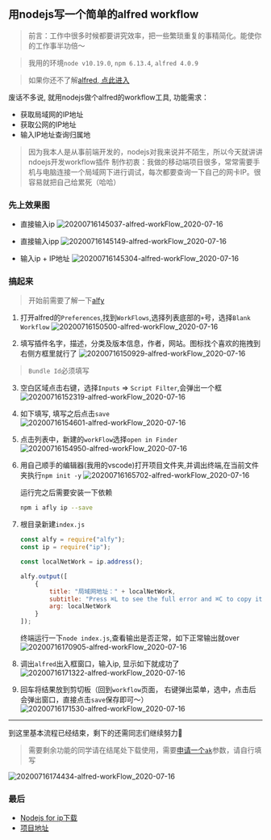 用nodejs写一个简单的alfred workflow
---

> 前言：工作中很多时候都要讲究效率，把一些繁琐重复的事精简化。能使你的工作事半功倍～

> 我用的环境`node v10.19.0`, `npm 6.13.4`, `alfred 4.0.9`

> 如果你还不了解[alfred, 点此进入](https://www.alfredapp.com/) 


废话不多说, 就用nodejs做个alfred的workflow工具, 功能需求：

- 获取局域网的IP地址
- 获取公网的IP地址
- 输入IP地址查询归属地

> 因为我本人是从事前端开发的，nodejs对我来说并不陌生，所以今天就讲讲ndoejs开发workflow插件
> 制作初衷：我做的移动端项目很多，常常需要手机与电脑连接一个局域网下进行调试，每次都要查询一下自己的网卡IP。很容易就把自己给累死（哈哈）

### 先上效果图
- 直接输入ip
![20200716145037-alfred-workFlow_2020-07-16](https://cdn.jsdelivr.net/gh/sparksworld/upload-images/images/20200716145037-alfred-workFlow_2020-07-16.png)
- 直接输入ipp
![20200716145149-alfred-workFlow_2020-07-16](https://cdn.jsdelivr.net/gh/sparksworld/upload-images/images/20200716145149-alfred-workFlow_2020-07-16.png)


- 输入ip + IP地址
![20200716145304-alfred-workFlow_2020-07-16](https://cdn.jsdelivr.net/gh/sparksworld/upload-images/images/20200716145304-alfred-workFlow_2020-07-16.png)



### 搞起来
> 开始前需要了解一下[alfy](https://www.npmjs.com/package/alfy) 

1. 打开alfred的`Preferences`,找到`WorkFlows`,选择列表底部的`+`号，选择`Blank Workflow`
![20200716150500-alfred-workFlow_2020-07-16](https://cdn.jsdelivr.net/gh/sparksworld/upload-images/images/20200716150500-alfred-workFlow_2020-07-16.png)

2. 填写插件名字，描述，分类及版本信息，作者，网站。图标找个喜欢的拖拽到右侧方框里就行了
![20200716150929-alfred-workFlow_2020-07-16](https://cdn.jsdelivr.net/gh/sparksworld/upload-images/images/20200716150929-alfred-workFlow_2020-07-16.png)
> `Bundle Id`必须填写

3. 空白区域点击右键，选择`Inputs` => `Script Filter`,会弹出一个框
![20200716152319-alfred-workFlow_2020-07-16](https://cdn.jsdelivr.net/gh/sparksworld/upload-images/images/20200716152319-alfred-workFlow_2020-07-16.png)

4. 如下填写, 填写之后点击`save`
![20200716154601-alfred-workFlow_2020-07-16](https://cdn.jsdelivr.net/gh/sparksworld/upload-images/images/20200716154601-alfred-workFlow_2020-07-16.png)

5. 点击列表中，新建的`workFlow`选择`open in Finder`
![20200716154950-alfred-workFlow_2020-07-16](https://cdn.jsdelivr.net/gh/sparksworld/upload-images/images/20200716154950-alfred-workFlow_2020-07-16.png)


6. 用自己顺手的编辑器(我用的vscode)打开项目文件夹,并调出终端,在当前文件夹执行`npm init -y`
![20200716165702-alfred-workFlow_2020-07-16](https://cdn.jsdelivr.net/gh/sparksworld/upload-images/images/20200716165702-alfred-workFlow_2020-07-16.png)

    运行完之后需要安装一下依赖
    ```bash
    npm i afly ip --save
    ```

7. 根目录新建`index.js`
    ```javascript
    const alfy = require("alfy");
    const ip = require("ip");

    const localNetWork = ip.address();

    alfy.output([
        {
            title: "局域网地址：" + localNetWork,
            subtitle: "Press ⌘L to see the full error and ⌘C to copy it.",
            arg: localNetWork
        }
    ]);
    ``` 
    终端运行一下`node index.js`,查看输出是否正常，如下正常输出就over
    ![20200716170905-alfred-workFlow_2020-07-16](https://cdn.jsdelivr.net/gh/sparksworld/upload-images/images/20200716170905-alfred-workFlow_2020-07-16.png)

8. 调出`alfred`出入框窗口，输入ip, 显示如下就成功了
![20200716171322-alfred-workFlow_2020-07-16](https://cdn.jsdelivr.net/gh/sparksworld/upload-images/images/20200716171322-alfred-workFlow_2020-07-16.png)



9. 回车将结果放到剪切板（回到`workflow`页面， 右键弹出菜单，选中，点击后会弹出窗口，直接点击`save`保存即可～）
![20200716171530-alfred-workFlow_2020-07-16](https://cdn.jsdelivr.net/gh/sparksworld/upload-images/images/20200716171530-alfred-workFlow_2020-07-16.png)



---
到这里基本流程已经结束，剩下的还需同志们继续努力💪

> 需要剩余功能的同学请在结尾处下载使用，需要[申请一个`ak`](http://lbsyun.baidu.com/apiconsole/key?application=key#/home)参数，请自行填写

![20200716174434-alfred-workFlow_2020-07-16](https://cdn.jsdelivr.net/gh/sparksworld/upload-images/images/20200716174434-alfred-workFlow_2020-07-16.png)

### 最后
- [Nodejs for ip下载](https://github.com/sparksworld/Nodejs-for-ip/raw/master/Nodejs%20for%20ip.alfredworkflow)
- [项目地址](https://github.com/sparksworld/Nodejs-for-ip)
